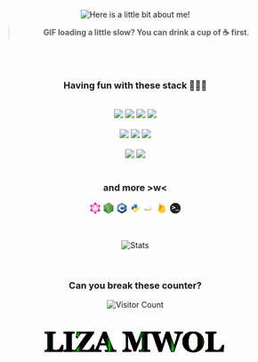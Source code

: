 <div align="center">
<br/>
<img src="https://raw.githubusercontent.com/KelviNosse/KelviNosse/master/assets/terminal.gif" alt="Here is a little bit about me!">

<br />

> **GIF loading a little slow? You can drink a cup of ☕ first**.

<br/>
<br/>

### **Having fun with these stack 👨🏽‍💻**

<br/>
<div>
<img src="https://img.shields.io/badge/node.js%20-%2343853D.svg?&style=for-the-badge&logo=node.js&logoColor=white"/>
<img src="https://img.shields.io/badge/typescript%20-%23007ACC.svg?&style=for-the-badge&logo=typescript&logoColor=white"/>

<img src="https://img.shields.io/badge/c%23%20-%23239120.svg?&style=for-the-badge&logo=c-sharp&logoColor=white"/>

<img src="https://img.shields.io/badge/go-%2300ADD8.svg?&style=for-the-badge&logo=go&logoColor=white"/>
</div>
<br/>
<div>
<img src="https://img.shields.io/badge/react%20-%2320232a.svg?&style=for-the-badge&logo=react&logoColor=%2361DAFB"/>

<img src="https://img.shields.io/badge/vuejs%20-%2335495e.svg?&style=for-the-badge&logo=vue.js&logoColor=%234FC08D"/>

<img src="https://img.shields.io/badge/git%20-%23F05033.svg?&style=for-the-badge&logo=git&logoColor=white"/>
</div>
<br/>
<div>
<img src="https://img.shields.io/badge/html5%20-%23E34F26.svg?&style=for-the-badge&logo=html5&logoColor=white"/>
<img src="https://img.shields.io/badge/css3%20-%231572B6.svg?&style=for-the-badge&logo=css3&logoColor=white"/>
</div>

<br/>

### and more >w<

<code><img height="20" src="https://raw.githubusercontent.com/github/explore/5c058a388828bb5fde0bcafd4bc867b5bb3f26f3/topics/graphql/graphql.png"></code>
<code><img height="20" src="https://raw.githubusercontent.com/github/explore/80688e429a7d4ef2fca1e82350fe8e3517d3494d/topics/nodejs/nodejs.png"></code>
<code><img height="20" src="https://raw.githubusercontent.com/github/explore/80688e429a7d4ef2fca1e82350fe8e3517d3494d/topics/cpp/cpp.png"></code>
<code><img height="20" src="https://raw.githubusercontent.com/github/explore/80688e429a7d4ef2fca1e82350fe8e3517d3494d/topics/python/python.png"></code>
<code><img height="20" src="https://raw.githubusercontent.com/github/explore/80688e429a7d4ef2fca1e82350fe8e3517d3494d/topics/mysql/mysql.png"></code>
<code><img height="20" src="https://raw.githubusercontent.com/github/explore/80688e429a7d4ef2fca1e82350fe8e3517d3494d/topics/firebase/firebase.png"></code>
<code><img height="20" src="https://raw.githubusercontent.com/github/explore/80688e429a7d4ef2fca1e82350fe8e3517d3494d/topics/terminal/terminal.png"></code>

<br/>

![Stats](https://github-readme-stats.vercel.app/api?username=kelvinosse&theme=dark&show_icons=true&bg_color=1a1a1a&icon_color=a0ffff)

<br/>

### Can you break these counter?

![Visitor Count](https://visitor-badge.glitch.me/badge?page_id=kelvinosse)

</div>
<h1 align="center">

  <img src="https://raw.githubusercontent.com/Chunkindepadayali/KelviNosse/master/name.svg.gif" alt="LIZA MWOL" />

</h1>
